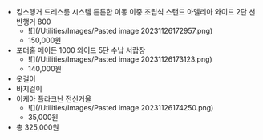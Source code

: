 - 킹스행거 드레스룸 시스템 튼튼한 이동 이중 조립식 스탠드 아멜리아 와이드 2단 선반행거 800
	- ![](/Utilities/Images/Pasted image 20231126172957.png)
	- 150,000원
- 포더홈 메이든 1000 와이드 5단 수납 서랍장
	- ![](/Utilities/Images/Pasted image 20231126173123.png)
	- 140,000원
- 옷걸이
- 바지걸이
- 이케아 플라크난 전신거울
	- ![](/Utilities/Images/Pasted image 20231126174250.png)
	- 35,000원
- 총 325,000원
